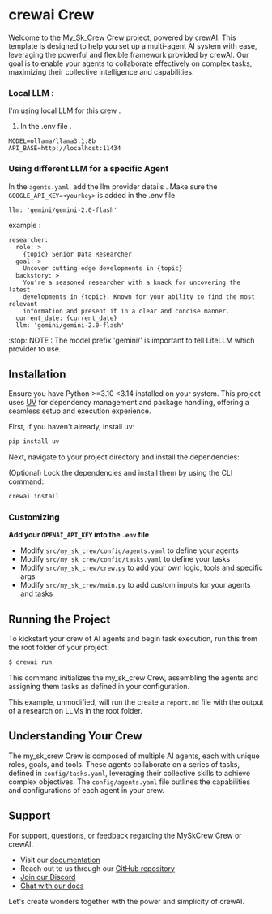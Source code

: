 # crewai Crew

Welcome to the My_Sk_Crew Crew project, powered by [crewAI](https://crewai.com). This template is designed to help you set up a multi-agent AI system with ease, leveraging the powerful and flexible framework provided by crewAI. Our goal is to enable your agents to collaborate effectively on complex tasks, maximizing their collective intelligence and capabilities.

### Local LLM :

I'm using local LLM for this crew . 
1. In the .env file . 

```
MODEL=ollama/llama3.1:8b
API_BASE=http://localhost:11434
```

### Using different LLM for a specific Agent
In the `agents.yaml`.  add the llm provider details . Make sure the `GOOGLE_API_KEY=<yourkey>` is added in the .env file

`llm: 'gemini/gemini-2.0-flash'`

example :
```
researcher:
  role: >
    {topic} Senior Data Researcher
  goal: >
    Uncover cutting-edge developments in {topic}
  backstory: >
    You're a seasoned researcher with a knack for uncovering the latest
    developments in {topic}. Known for your ability to find the most relevant
    information and present it in a clear and concise manner.
  current_date: {current_date}
  llm: 'gemini/gemini-2.0-flash'

```

:stop: NOTE : The model prefix 'gemini/' is important to tell LiteLLM which provider to use.


## Installation

Ensure you have Python >=3.10 <3.14 installed on your system. This project uses [UV](https://docs.astral.sh/uv/) for dependency management and package handling, offering a seamless setup and execution experience.

First, if you haven't already, install uv:

```bash
pip install uv
```

Next, navigate to your project directory and install the dependencies:

(Optional) Lock the dependencies and install them by using the CLI command:
```bash
crewai install
```
### Customizing

**Add your `OPENAI_API_KEY` into the `.env` file**

- Modify `src/my_sk_crew/config/agents.yaml` to define your agents
- Modify `src/my_sk_crew/config/tasks.yaml` to define your tasks
- Modify `src/my_sk_crew/crew.py` to add your own logic, tools and specific args
- Modify `src/my_sk_crew/main.py` to add custom inputs for your agents and tasks

## Running the Project

To kickstart your crew of AI agents and begin task execution, run this from the root folder of your project:

```bash
$ crewai run
```

This command initializes the my_sk_crew Crew, assembling the agents and assigning them tasks as defined in your configuration.

This example, unmodified, will run the create a `report.md` file with the output of a research on LLMs in the root folder.

## Understanding Your Crew

The my_sk_crew Crew is composed of multiple AI agents, each with unique roles, goals, and tools. These agents collaborate on a series of tasks, defined in `config/tasks.yaml`, leveraging their collective skills to achieve complex objectives. The `config/agents.yaml` file outlines the capabilities and configurations of each agent in your crew.

## Support

For support, questions, or feedback regarding the MySkCrew Crew or crewAI.
- Visit our [documentation](https://docs.crewai.com)
- Reach out to us through our [GitHub repository](https://github.com/joaomdmoura/crewai)
- [Join our Discord](https://discord.com/invite/X4JWnZnxPb)
- [Chat with our docs](https://chatg.pt/DWjSBZn)

Let's create wonders together with the power and simplicity of crewAI.
